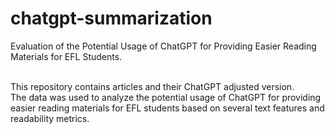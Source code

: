 # chatgpt-summarization
Evaluation of the Potential Usage of ChatGPT for Providing Easier Reading Materials for EFL Students.<br/><br/>

This repository contains articles and their ChatGPT adjusted version. <br/>
The data was used to analyze the potential usage of ChatGPT for providing easier reading materials for EFL students based on several text features and readability metrics.

